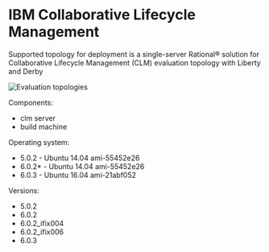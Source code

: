 # IBM Collaborative Lifecycle Management

Supported topology for deployment is a single-server Rational® solution for Collaborative Lifecycle Management (CLM) evaluation topology with Liberty and Derby

![Evaluation topologies](https://jazz.net/wiki/pub/Deployment/StandardTopologiesOverview/evaluation.png)

Components:

* clm server
* build machine

Operating system:

* 5.0.2  - Ubuntu 14.04 ami-55452e26
* 6.0.2* - Ubuntu 14.04 ami-55452e26
* 6.0.3  - Ubuntu 16.04 ami-21abf052

Versions:

* 5.0.2
* 6.0.2
* 6.0.2_ifix004
* 6.0.2_ifix006
* 6.0.3

